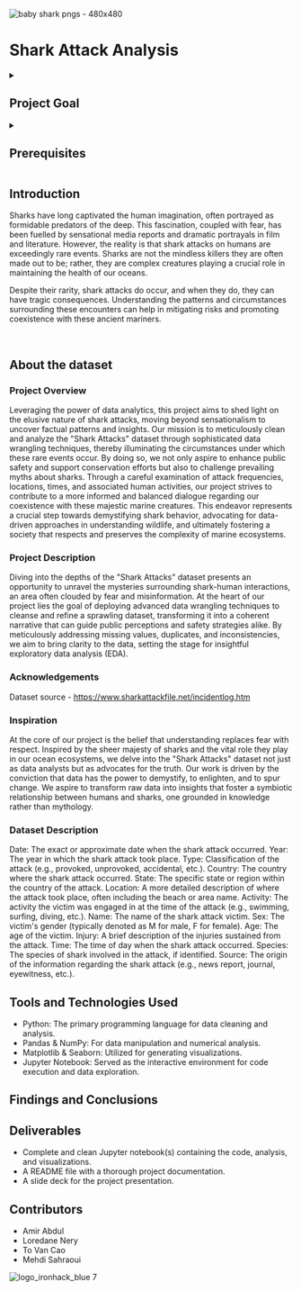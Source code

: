 ![baby shark pngs - 480x480](https://github.com/user-attachments/assets/b23c6158-3bcd-4714-8dcb-6bce466b0bb2)

# Shark Attack Analysis
<details>
  <summary>
   <h2>Project Goal</h2>
  </summary>

  Data Wrangling Quest will help focus your efforts and ensure you gain valuable skills from the project.

  With completion of this project, we will be able to 
  - Understand the basics of data wrangling
  - Master data cleaning techniques
  - Enhance problem-solving and hypothesis-testing skills
  - Develop exploratory data analysis (EDA) capabilities
  - Improve teamwork and collaboration skills
  - Advance coding and project management practices:
  - Prepare and deliver effective presentations

  <br>
  <hr> 

</details>

<details>
  <summary>
   <h2>Prerequisites</h2>
  </summary>

Before this starting this project, you should have learnt about:

- Data types, operators and structures
- Flow control (if-else statements and loops)
- Functions
- Filters
- Pandas and Numpy
- Basic Statistics
 
  <br>
  <hr> 

</details>


## Introduction

Sharks have long captivated the human imagination, often portrayed as formidable predators of the deep. This fascination, coupled with fear, has been fuelled by sensational media reports and dramatic portrayals in film and literature. However, the reality is that shark attacks on humans are exceedingly rare events. Sharks are not the mindless killers they are often made out to be; rather, they are complex creatures playing a crucial role in maintaining the health of our oceans.

Despite their rarity, shark attacks do occur, and when they do, they can have tragic consequences. Understanding the patterns and circumstances surrounding these encounters can help in mitigating risks and promoting coexistence with these ancient mariners.

<br>



## About the dataset

### Project Overview
Leveraging the power of data analytics, this project aims to shed light on the elusive nature of shark attacks, moving beyond sensationalism to uncover factual patterns and insights. Our mission is to meticulously clean and analyze the "Shark Attacks" dataset through sophisticated data wrangling techniques, thereby illuminating the circumstances under which these rare events occur. By doing so, we not only aspire to enhance public safety and support conservation efforts but also to challenge prevailing myths about sharks. Through a careful examination of attack frequencies, locations, times, and associated human activities, our project strives to contribute to a more informed and balanced dialogue regarding our coexistence with these majestic marine creatures. This endeavor represents a crucial step towards demystifying shark behavior, advocating for data-driven approaches in understanding wildlife, and ultimately fostering a society that respects and preserves the complexity of marine ecosystems.

### Project Description
Diving into the depths of the "Shark Attacks" dataset presents an opportunity to unravel the mysteries surrounding shark-human interactions, an area often clouded by fear and misinformation. At the heart of our project lies the goal of deploying advanced data wrangling techniques to cleanse and refine a sprawling dataset, transforming it into a coherent narrative that can guide public perceptions and safety strategies alike. By meticulously addressing missing values, duplicates, and inconsistencies, we aim to bring clarity to the data, setting the stage for insightful exploratory data analysis (EDA).

### Acknowledgements
Dataset source - https://www.sharkattackfile.net/incidentlog.htm

### Inspiration
At the core of our project is the belief that understanding replaces fear with respect. Inspired by the sheer majesty of sharks and the vital role they play in our ocean ecosystems, we delve into the "Shark Attacks" dataset not just as data analysts but as advocates for the truth. Our work is driven by the conviction that data has the power to demystify, to enlighten, and to spur change. We aspire to transform raw data into insights that foster a symbiotic relationship between humans and sharks, one grounded in knowledge rather than mythology.

### Dataset Description

Date: The exact or approximate date when the shark attack occurred.
Year: The year in which the shark attack took place.
Type: Classification of the attack (e.g., provoked, unprovoked, accidental, etc.).
Country: The country where the shark attack occurred.
State: The specific state or region within the country of the attack.
Location: A more detailed description of where the attack took place, often including the beach or area name.
Activity: The activity the victim was engaged in at the time of the attack (e.g., swimming, surfing, diving, etc.).
Name: The name of the shark attack victim.
Sex: The victim's gender (typically denoted as M for male, F for female).
Age: The age of the victim.
Injury: A brief description of the injuries sustained from the attack.
Time: The time of day when the shark attack occurred.
Species: The species of shark involved in the attack, if identified.
Source: The origin of the information regarding the shark attack (e.g., news report, journal, eyewitness, etc.).


## Tools and Technologies Used
- Python: The primary programming language for data cleaning and analysis.
- Pandas & NumPy: For data manipulation and numerical analysis.
- Matplotlib & Seaborn: Utilized for generating visualizations.
- Jupyter Notebook: Served as the interactive environment for code execution and data exploration.

## Findings and Conclusions

## Deliverables
- Complete and clean Jupyter notebook(s) containing the code, analysis, and visualizations.
- A README file with a thorough project documentation.
- A slide deck for the project presentation.


## Contributors
- Amir Abdul
- Loredane Nery
- To Van Cao
- Mehdi Sahraoui




![logo_ironhack_blue 7](https://user-images.githubusercontent.com/23629340/40541063-a07a0a8a-601a-11e8-91b5-2f13e4e6b441.png)

